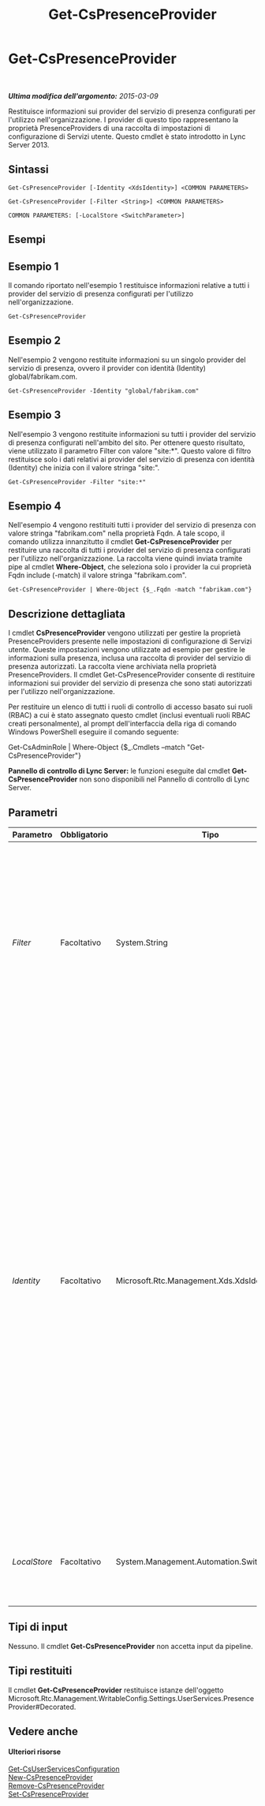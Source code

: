 ﻿---
title: Get-CsPresenceProvider
TOCTitle: Get-CsPresenceProvider
ms:assetid: 15f7a7d0-d6d6-491e-a2e3-04fd2d6528d5
ms:mtpsurl: https://technet.microsoft.com/it-it/library/JJ204705(v=OCS.15)
ms:contentKeyID: 49299790
ms.date: 08/24/2015
mtps_version: v=OCS.15
ms.translationtype: HT
---

# Get-CsPresenceProvider

 

_**Ultima modifica dell'argomento:** 2015-03-09_

Restituisce informazioni sui provider del servizio di presenza configurati per l'utilizzo nell'organizzazione. I provider di questo tipo rappresentano la proprietà PresenceProviders di una raccolta di impostazioni di configurazione di Servizi utente. Questo cmdlet è stato introdotto in Lync Server 2013.

## Sintassi

    Get-CsPresenceProvider [-Identity <XdsIdentity>] <COMMON PARAMETERS>

    Get-CsPresenceProvider [-Filter <String>] <COMMON PARAMETERS>

    COMMON PARAMETERS: [-LocalStore <SwitchParameter>]

## Esempi

## Esempio 1

Il comando riportato nell'esempio 1 restituisce informazioni relative a tutti i provider del servizio di presenza configurati per l'utilizzo nell'organizzazione.

    Get-CsPresenceProvider

## Esempio 2

Nell'esempio 2 vengono restituite informazioni su un singolo provider del servizio di presenza, ovvero il provider con identità (Identity) global/fabrikam.com.

    Get-CsPresenceProvider -Identity "global/fabrikam.com"

## Esempio 3

Nell'esempio 3 vengono restituite informazioni su tutti i provider del servizio di presenza configurati nell'ambito del sito. Per ottenere questo risultato, viene utilizzato il parametro Filter con valore "site:\*". Questo valore di filtro restituisce solo i dati relativi ai provider del servizio di presenza con identità (Identity) che inizia con il valore stringa "site:".

    Get-CsPresenceProvider -Filter "site:*"

## Esempio 4

Nell'esempio 4 vengono restituiti tutti i provider del servizio di presenza con valore stringa "fabrikam.com" nella proprietà Fqdn. A tale scopo, il comando utilizza innanzitutto il cmdlet **Get-CsPresenceProvider** per restituire una raccolta di tutti i provider del servizio di presenza configurati per l'utilizzo nell'organizzazione. La raccolta viene quindi inviata tramite pipe al cmdlet **Where-Object**, che seleziona solo i provider la cui proprietà Fqdn include (-match) il valore stringa "fabrikam.com".

    Get-CsPresenceProvider | Where-Object {$_.Fqdn -match "fabrikam.com"}

## Descrizione dettagliata

I cmdlet **CsPresenceProvider** vengono utilizzati per gestire la proprietà PresenceProviders presente nelle impostazioni di configurazione di Servizi utente. Queste impostazioni vengono utilizzate ad esempio per gestire le informazioni sulla presenza, inclusa una raccolta di provider del servizio di presenza autorizzati. La raccolta viene archiviata nella proprietà PresenceProviders. Il cmdlet Get-CsPresenceProvider consente di restituire informazioni sui provider del servizio di presenza che sono stati autorizzati per l'utilizzo nell'organizzazione.

Per restituire un elenco di tutti i ruoli di controllo di accesso basato sui ruoli (RBAC) a cui è stato assegnato questo cmdlet (inclusi eventuali ruoli RBAC creati personalmente), al prompt dell'interfaccia della riga di comando Windows PowerShell eseguire il comando seguente:

Get-CsAdminRole | Where-Object {$\_.Cmdlets –match "Get-CsPresenceProvider"}

**Pannello di controllo di Lync Server:** le funzioni eseguite dal cmdlet **Get-CsPresenceProvider** non sono disponibili nel Pannello di controllo di Lync Server.

## Parametri


<table>
<colgroup>
<col style="width: 25%" />
<col style="width: 25%" />
<col style="width: 25%" />
<col style="width: 25%" />
</colgroup>
<thead>
<tr class="header">
<th>Parametro</th>
<th>Obbligatorio</th>
<th>Tipo</th>
<th>Descrizione</th>
</tr>
</thead>
<tbody>
<tr class="odd">
<td><p><em>Filter</em></p></td>
<td><p>Facoltativo</p></td>
<td><p>System.String</p></td>
<td><p>Consente di utilizzare i caratteri jolly per specificare l'identità del o dei provider del servizio di presenza da restituire. Per restituire ad esempio tutti i provider del servizio di presenza configurati nell'ambito del servizio, utilizzare il valore di filtro seguente:</p>
<p>-Filter &quot;service:*&quot;</p>
<p>Non è possibile utilizzare i parametri Filter e Identity nello stesso comando.</p></td>
</tr>
<tr class="even">
<td><p><em>Identity</em></p></td>
<td><p>Facoltativo</p></td>
<td><p>Microsoft.Rtc.Management.Xds.XdsIdentity</p></td>
<td><p>Identificatore univoco del provider del servizio di presenza. L'identità di un provider del servizio di presenza è costituita da due parti: l'ambito (parametro Parent) in cui è stato applicato il provider (ad esempio service:UserServer:atl-cs-001.litwareinc.com) e il nome di dominio completo del provider. Per recuperare ad esempio un singolo provider del servizio di presenza, utilizzare una sintassi simile alla seguente:</p>
<p>-Identity &quot;global/fabrikam.com&quot;</p>
<p>Per restituire tutti i provider del servizio di presenza per un elemento padre specifico, è sufficiente specificare l'ambito. La sintassi seguente ad esempio restituisce tutti i provider del servizio di presenza configurati per l'ambito globale:</p>
<p>-Identity &quot;global&quot;</p>
<p>Se non vengono inclusi né il parametro Identity né il parametro Filter, il cmdlet <strong>Get-CsPresenceProvider</strong> restituirà informazioni su tutti i provider.</p></td>
</tr>
<tr class="odd">
<td><p><em>LocalStore</em></p></td>
<td><p>Facoltativo</p></td>
<td><p>System.Management.Automation.SwitchParameter</p></td>
<td><p>Recupera i domini consentiti dalla replica locale dell'archivio di gestione centrale anziché direttamente dall'archivio di gestione centrale.</p></td>
</tr>
</tbody>
</table>


## Tipi di input

Nessuno. Il cmdlet **Get-CsPresenceProvider** non accetta input da pipeline.

## Tipi restituiti

Il cmdlet **Get-CsPresenceProvider** restituisce istanze dell'oggetto Microsoft.Rtc.Management.WritableConfig.Settings.UserServices.PresenceProvider\#Decorated.

## Vedere anche

#### Ulteriori risorse

[Get-CsUserServicesConfiguration](get-csuserservicesconfiguration.md)  
[New-CsPresenceProvider](new-cspresenceprovider.md)  
[Remove-CsPresenceProvider](remove-cspresenceprovider.md)  
[Set-CsPresenceProvider](set-cspresenceprovider.md)


